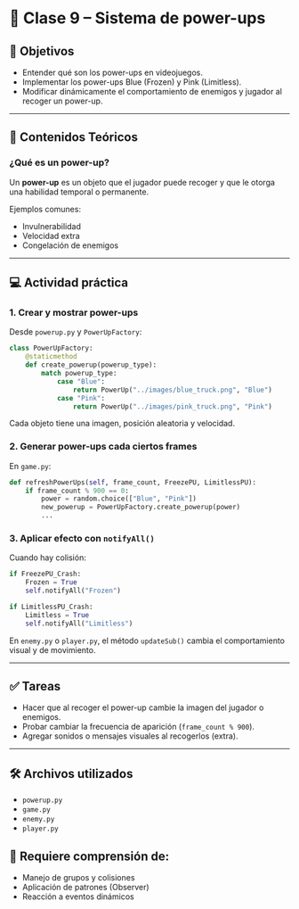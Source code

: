 
# 📘 Clase 9 – Sistema de power-ups

## 🎯 Objetivos
- Entender qué son los power-ups en videojuegos.
- Implementar los power-ups Blue (Frozen) y Pink (Limitless).
- Modificar dinámicamente el comportamiento de enemigos y jugador al recoger un power-up.

---

## 🧠 Contenidos Teóricos

### ¿Qué es un power-up?
Un **power-up** es un objeto que el jugador puede recoger y que le otorga una habilidad temporal o permanente.

Ejemplos comunes:
- Invulnerabilidad
- Velocidad extra
- Congelación de enemigos

---

## 💻 Actividad práctica

### 1. Crear y mostrar power-ups

Desde `powerup.py` y `PowerUpFactory`:

```python
class PowerUpFactory:
    @staticmethod
    def create_powerup(powerup_type):
        match powerup_type:
            case "Blue":
                return PowerUp("../images/blue_truck.png", "Blue")
            case "Pink":
                return PowerUp("../images/pink_truck.png", "Pink")
```

Cada objeto tiene una imagen, posición aleatoria y velocidad.

### 2. Generar power-ups cada ciertos frames

En `game.py`:

```python
def refreshPowerUps(self, frame_count, FreezePU, LimitlessPU):
    if frame_count % 900 == 0:
        power = random.choice(["Blue", "Pink"])
        new_powerup = PowerUpFactory.create_powerup(power)
        ...
```

### 3. Aplicar efecto con `notifyAll()`

Cuando hay colisión:

```python
if FreezePU_Crash:
    Frozen = True
    self.notifyAll("Frozen")

if LimitlessPU_Crash:
    Limitless = True
    self.notifyAll("Limitless")
```

En `enemy.py` o `player.py`, el método `updateSub()` cambia el comportamiento visual y de movimiento.

---

## ✅ Tareas

- Hacer que al recoger el power-up cambie la imagen del jugador o enemigos.
- Probar cambiar la frecuencia de aparición (`frame_count % 900`).
- Agregar sonidos o mensajes visuales al recogerlos (extra).

---

## 🛠 Archivos utilizados
- `powerup.py`
- `game.py`
- `enemy.py`
- `player.py`

## 🧩 Requiere comprensión de:
- Manejo de grupos y colisiones
- Aplicación de patrones (Observer)
- Reacción a eventos dinámicos
